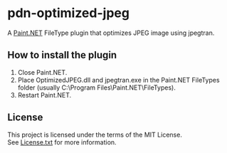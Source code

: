# pdn-optimized-jpeg

A [Paint.NET](http://www.getpaint.net) FileType plugin that optimizes JPEG image using jpegtran.

## How to install the plugin

1. Close Paint.NET.
2. Place OptimizedJPEG.dll and jpegtran.exe in the Paint.NET FileTypes folder (usually C:\Program Files\Paint.NET\FileTypes).
3. Restart Paint.NET.

## License

This project is licensed under the terms of the MIT License.   
See [License.txt](License.txt) for more information.